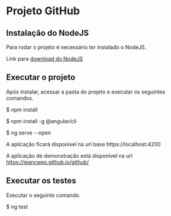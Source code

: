 # Projeto GitHub

## Instalação do NodeJS

Para rodar o projeto é necessário ter instalado o NodeJS.

Link para [download do NodeJS](https://nodejs.org/pt-br/)

## Executar o projeto

Após instalar, acessar a pasta do projeto e executar os seguintes comandos.

$ npm install

$ npm install -g @angular/cli

$ ng serve --open

A aplicação ficará disponível na url base https://localhost:4200

A aplicação de demonstração está disponível na url https://jeancwes.github.io/github/

## Executar os testes

Executar o seguinte comando.

$ ng test